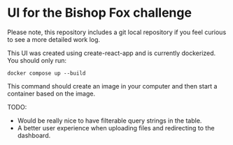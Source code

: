 # UI for the Bishop Fox challenge

Please note, this repository includes a git local repository if you feel curious to see a more detailed work log.

This UI was created using create-react-app and is currently dockerized.
You should only run:

`docker compose up --build`

This command should create an image in your computer and then start a container based on the image.

TODO:
- Would be really nice to have filterable query strings in the table.
- A better user experience when uploading files and redirecting to the dashboard.
